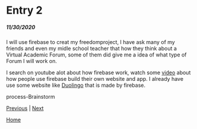 # Entry 2
##### 11/30/2020

I will use firebase to creat my freedomproject, I have ask many of my friends and even my midle school teacher that how they think about a Virtual Academic Forum, some of them did give me a idea of what type of Forum I will work on.


I search on youtube alot about how firebase work, watch some [video](https://www.youtube.com/watch?v=9kRgVxULbag) about how people use firebase build their own website and app. I already have use some website like [Duolingo](https://www.duolingo.com/courses) that is made by firebase. 
    

  process-Brainstorm

[Previous](entry01.md) | [Next](entry03.md)

[Home](../README.md)